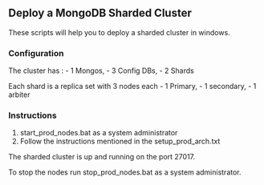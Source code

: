 ## Deploy a MongoDB Sharded Cluster

These scripts will help you to deploy a sharded cluster in windows.

### Configuration

The cluster has :
	- 1 Mongos,
	- 3 Config DBs,
	- 2 Shards

Each shard is a replica set with 3 nodes each
	- 1 Primary,
	- 1 secondary,
	- 1 arbiter

### Instructions

1. start_prod_nodes.bat as a system administrator
2. Follow the instructions mentioned in the setup_prod_arch.txt

The sharded cluster is up and running on the port 27017.

To stop the nodes run stop_prod_nodes.bat as a system administrator.

